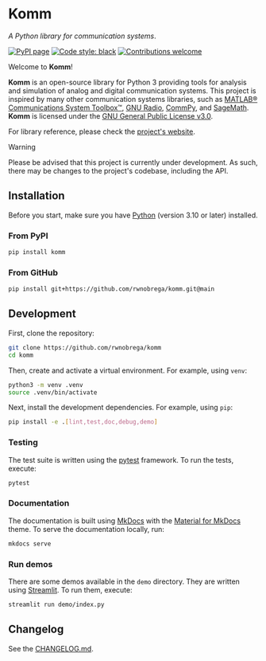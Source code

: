 # Komm

_A Python library for communication systems_.

[![PyPI page](https://badge.fury.io/py/komm.svg)](https://pypi.org/project/komm/)
[![Code style: black](https://img.shields.io/badge/code%20style-black-000000.svg)](https://github.com/psf/black/)
[![Contributions welcome](https://img.shields.io/badge/contributions-welcome-brightgreen.svg)](https://github.com/rwnobrega/komm/issues)

Welcome to **Komm**!

<!--intro-start-->

**Komm** is an open-source library for Python 3 providing tools for analysis and simulation of analog and digital communication systems. This project is inspired by many other communication systems libraries, such as [MATLAB® Communications System Toolbox™](https://www.mathworks.com/help/comm/), [GNU Radio](https://gnuradio.org/), [CommPy](http://veeresht.info/CommPy/), and [SageMath](https://www.sagemath.org/). **Komm** is licensed under the [GNU General Public License v3.0](https://www.gnu.org/licenses/gpl-3.0.en.html).

<!--intro-end-->

For library reference, please check the [project's website](https://komm.dev/).

<!--notes-start-->

> [!WARNING]
> Please be advised that this project is currently under development. As such, there may be changes to the project's codebase, including the API.

<!--notes-end-->

## Installation

Before you start, make sure you have [Python](https://www.python.org/) (version 3.10 or later) installed.

### From PyPI

```bash
pip install komm
```

### From GitHub

```bash
pip install git+https://github.com/rwnobrega/komm.git@main
```

## Development

First, clone the repository:

```bash
git clone https://github.com/rwnobrega/komm
cd komm
```

Then, create and activate a virtual environment. For example, using `venv`:

```bash
python3 -m venv .venv
source .venv/bin/activate
```

Next, install the development dependencies. For example, using `pip`:

```bash
pip install -e .[lint,test,doc,debug,demo]
```

### Testing

The test suite is written using the [pytest](https://docs.pytest.org/) framework. To run the tests, execute:

```bash
pytest
```

### Documentation

The documentation is built using [MkDocs](https://www.mkdocs.org/) with the [Material for MkDocs](https://squidfunk.github.io/mkdocs-material/) theme. To serve the documentation locally, run:

```bash
mkdocs serve
```

### Run demos

There are some demos available in the `demo` directory. They are written using [Streamlit](https://streamlit.io/). To run them, execute:

```bash
streamlit run demo/index.py
```

## Changelog

See the [CHANGELOG.md](CHANGELOG.md).
